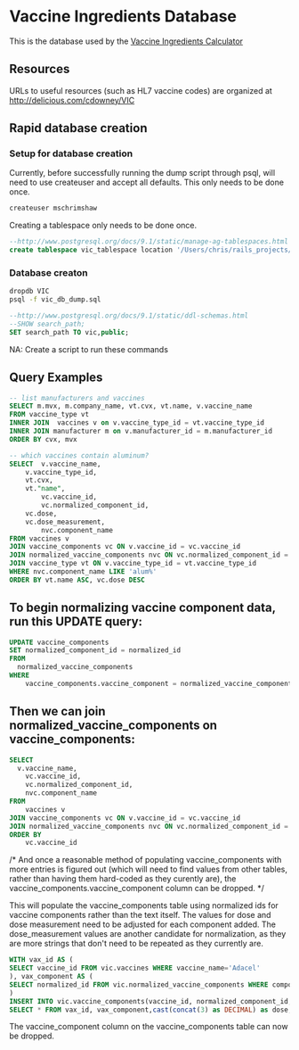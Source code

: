 # Vaccine Ingredients Database
This is the database used by the [Vaccine Ingredients Calculator](https://github.com/Yenwod/Vaccine-Ingredients-Calculator)

## Resources

URLs to useful resources (such as HL7 vaccine codes) are organized at http://delicious.com/cdowney/VIC

## Rapid database creation

### Setup for database creation
Currently, before successfully running the dump script through psql, will need to use createuser and accept all defaults.
This only needs to be done once.
```bash
createuser mschrimshaw
```

Creating a tablespace only needs to be done once.
```sql
--http://www.postgresql.org/docs/9.1/static/manage-ag-tablespaces.html
create tablespace vic_tablespace location '/Users/chris/rails_projects/data';
```

### Database creaton
```bash
dropdb VIC
psql -f vic_db_dump.sql
```
```SQL
--http://www.postgresql.org/docs/9.1/static/ddl-schemas.html
--SHOW search_path;
SET search_path TO vic,public;
```

NA: Create a script to run these commands

## Query Examples

```sql
-- list manufacturers and vaccines
SELECT m.mvx, m.company_name, vt.cvx, vt.name, v.vaccine_name 
FROM vaccine_type vt 
INNER JOIN  vaccines v on v.vaccine_type_id = vt.vaccine_type_id 
INNER JOIN manufacturer m on v.manufacturer_id = m.manufacturer_id
ORDER BY cvx, mvx

-- which vaccines contain aluminum?
SELECT 	v.vaccine_name,
	v.vaccine_type_id,
	vt.cvx,
	vt."name",
    	vc.vaccine_id,
    	vc.normalized_component_id,
	vc.dose,
	vc.dose_measurement,
    	nvc.component_name
FROM vaccines v
JOIN vaccine_components vc ON v.vaccine_id = vc.vaccine_id
JOIN normalized_vaccine_components nvc ON vc.normalized_component_id = nvc.normalized_id
JOIN vaccine_type vt ON v.vaccine_type_id = vt.vaccine_type_id
WHERE nvc.component_name LIKE 'alum%'
ORDER BY vt.name ASC, vc.dose DESC
```

## To begin normalizing vaccine component data, run this UPDATE query:
```sql
UPDATE vaccine_components
SET normalized_component_id = normalized_id
FROM
  normalized_vaccine_components
WHERE
	vaccine_components.vaccine_component = normalized_vaccine_components.component_name
```

## Then we can join normalized_vaccine_components on vaccine_components:
```sql
SELECT
  v.vaccine_name,
	vc.vaccine_id,
	vc.normalized_component_id,
	nvc.component_name
FROM
	vaccines v
JOIN vaccine_components vc ON v.vaccine_id = vc.vaccine_id
JOIN normalized_vaccine_components nvc ON vc.normalized_component_id = nvc.normalized_id
ORDER BY
	vc.vaccine_id
```

/* And once a reasonable method of populating vaccine_components with more entries is figured out 
(which will need to find values from other tables, rather than having them hard-coded as they 
curently are), the vaccine_components.vaccine_component column can be dropped. */

This will populate the vaccine_components table using normalized ids for vaccine components rather than
the text itself.  The values for dose and dose measurement need to be adjusted for each component added.
The dose_measurement values are another candidate for normalization, as they are more strings that don't
need to be repeated as they currently are.

```sql
WITH vax_id AS (
SELECT vaccine_id FROM vic.vaccines WHERE vaccine_name='Adacel'
), vax_component AS ( 
SELECT normalized_id FROM vic.normalized_vaccine_components WHERE component_name='pertactin'
)
INSERT INTO vic.vaccine_components(vaccine_id, normalized_component_id, dose, dose_measurement) 
SELECT * FROM vax_id, vax_component,cast(concat(3) as DECIMAL) as dose, concat('mcg') as dose_measurement
```

The vaccine_component column on the vaccine_components table can now be dropped.
